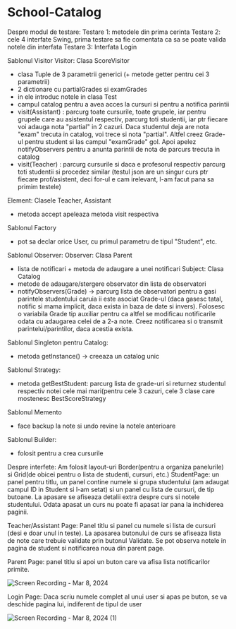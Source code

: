 # School-Catalog

Despre modul de testare:
Testare 1: metodele din prima cerinta
Testare 2: cele 4 interfate Swing, prima testare sa fie comentata ca sa se poate valida notele din interfata
Testare 3: Interfata Login

Sablonul Visitor
Visitor: Clasa ScoreVisitor
- clasa Tuple de 3 parametrii generici (+ metode getter pentru cei 3 parametrii)
- 2 dictionare cu partialGrades si examGrades
- in ele introduc notele in clasa Test
- campul catalog pentru a avea acces la cursuri si pentru a notifica parintii
- visit(Assistant) : parcurg toate cursurile, toate grupele, iar pentru grupele care au asistentul respectiv, parcurg
toti studentii, iar ptr fiecare voi adauga nota "partial" in 2 cazuri. Daca studentul deja are nota "exam" trecuta in
catalog, voi trece si nota "partial". Altfel creez Grade-ul pentru student si las campul "examGrade" gol. Apoi
apelez notifyObservers pentru a anunta parintii de nota de parcurs trecuta in catalog
- visit(Teacher) : parcurg cursurile si daca e profesorul respectiv parcurg toti studentii si procedez similar
(testul json are un singur curs ptr fiecare prof/asistent, deci for-ul e cam irelevant, l-am facut pana sa primim testele)

Element: Clasele Teacher, Assistant
- metoda accept apeleaza metoda visit respectiva

Sablonul Factory
- pot sa declar orice User, cu primul parametru de tipul "Student", etc.

Sablonul Observer:
Observer: Clasa Parent
- lista de notificari + metoda de adaugare a unei notificari
Subject: Clasa Catalog
- metode de adaugare/stergere observator din lista de observatori
- notifyObservers(Grade) -> parcurg lista de observatori pentru a gasi parintele studentului caruia ii este asociat
Grade-ul (daca gasesc tatal, notific si mama implicit, daca exista in baza de date si invers). Folosesc o variabila
Grade tip auxiliar pentru ca altfel se modificau notificarile odata cu adaugarea celei de a 2-a note. Creez notificarea
si o transmit parintelui/parintilor, daca acestia exista.

Sablonul Singleton pentru Catalog:
- metoda getInstance() -> creeaza un catalog unic

Sablonul Strategy:
- metoda getBestStudent: parcurg lista de grade-uri si returnez studentul respectiv notei cele mai mari(pentru cele 3
cazuri, cele 3 clase care mostenesc BestScoreStrategy

Sablonul Memento
- face backup la note si undo revine la notele anterioare

Sablonul Builder:
- folosit pentru a crea cursurile

Despre interfete:
Am folosit layout-uri Border(pentru a organiza panelurile) si Grid(de obicei pentru o lista de studenti, cursuri, etc.)
StudentPage: un panel pentru titlu, un panel contine numele si grupa studentului (am adaugat campul ID in Student si
l-am setat) si un panel cu lista de cursuri, de tip butoane. La apasare se afiseaza detalii extra despre curs si notele
studentului. Odata apasat un curs nu poate fi apasat iar pana la inchiderea paginii.

Teacher/Assistant Page: Panel titlu si panel cu numele si lista de cursuri (desi e doar unul in teste). La apasarea
butonului de curs se afiseaza lista de note care trebuie validate prin butonul Validate. Se pot observa notele in
pagina de student si notificarea noua din parent page.

Parent Page: panel titlu si apoi un buton care va afisa lista notificarilor primite.

![Screen Recording - Mar 8, 2024](https://github.com/danandrei16/School-Catalog/assets/94062909/33e4f865-2379-406f-9888-c76cb37b0df3)


Login Page: Daca scriu numele complet al unui user si apas pe buton, se va deschide pagina lui, indiferent de tipul
de user

![Screen Recording - Mar 8, 2024 (1)](https://github.com/danandrei16/School-Catalog/assets/94062909/1ad798a0-b8d5-4fba-8b5f-a7a494d1fca7)


